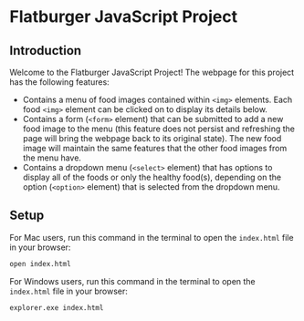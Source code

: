 # Flatburger JavaScript Project

## Introduction

Welcome to the Flatburger JavaScript Project! The webpage for this project has the following features:
- Contains a menu of food images contained within `<img>` elements. Each food `<img>` element can be clicked on to display its details below.
- Contains a form (`<form>` element) that can be submitted to add a new food image to the menu (this feature does not persist and refreshing the page will bring the webpage back to its original state). The new food image will maintain the same features that the other food images from the menu have.
- Contains a dropdown menu (`<select>` element) that has options to display all of the foods or only the healthy food(s), depending on the option (`<option>` element) that is selected from the dropdown menu.

## Setup

For Mac users, run this command in the terminal to open the `index.html` file in your browser:

```sh
open index.html
```

For Windows users, run this command in the terminal to open the `index.html` file in your browser:

```sh
explorer.exe index.html
```